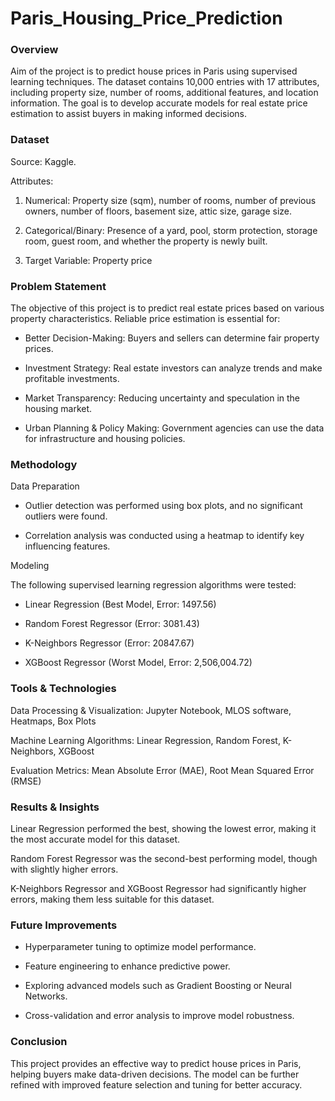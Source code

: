 # Paris_Housing_Price_Prediction

### Overview

Aim of the project is to predict house prices in Paris using supervised learning techniques. The dataset contains 10,000 entries with 17 attributes, including property size, number of rooms, additional features, and location information. The goal is to develop accurate models for real estate price estimation to assist buyers in making informed decisions.

### Dataset

Source: Kaggle.

Attributes:

1. Numerical: Property size (sqm), number of rooms, number of previous owners, number of floors, basement size, attic size, garage size.

2. Categorical/Binary: Presence of a yard, pool, storm protection, storage room, guest room, and whether the property is newly built.

3. Target Variable: Property price

### Problem Statement

The objective of this project is to predict real estate prices based on various property characteristics. Reliable price estimation is essential for:

- Better Decision-Making: Buyers and sellers can determine fair property prices.

- Investment Strategy: Real estate investors can analyze trends and make profitable investments.

- Market Transparency: Reducing uncertainty and speculation in the housing market.

- Urban Planning & Policy Making: Government agencies can use the data for infrastructure and housing policies.

### Methodology

Data Preparation

- Outlier detection was performed using box plots, and no significant outliers were found.

- Correlation analysis was conducted using a heatmap to identify key influencing features.

Modeling

The following supervised learning regression algorithms were tested:

- Linear Regression (Best Model, Error: 1497.56)

- Random Forest Regressor (Error: 3081.43)

- K-Neighbors Regressor (Error: 20847.67)

- XGBoost Regressor (Worst Model, Error: 2,506,004.72)

### Tools & Technologies

Data Processing & Visualization: Jupyter Notebook, MLOS software, Heatmaps, Box Plots

Machine Learning Algorithms: Linear Regression, Random Forest, K-Neighbors, XGBoost

Evaluation Metrics: Mean Absolute Error (MAE), Root Mean Squared Error (RMSE)

### Results & Insights

Linear Regression performed the best, showing the lowest error, making it the most accurate model for this dataset.

Random Forest Regressor was the second-best performing model, though with slightly higher errors.

K-Neighbors Regressor and XGBoost Regressor had significantly higher errors, making them less suitable for this dataset.

### Future Improvements

- Hyperparameter tuning to optimize model performance.

- Feature engineering to enhance predictive power.

- Exploring advanced models such as Gradient Boosting or Neural Networks.

- Cross-validation and error analysis to improve model robustness.

### Conclusion

This project provides an effective way to predict house prices in Paris, helping buyers make data-driven decisions. The model can be further refined with improved feature selection and tuning for better accuracy.
